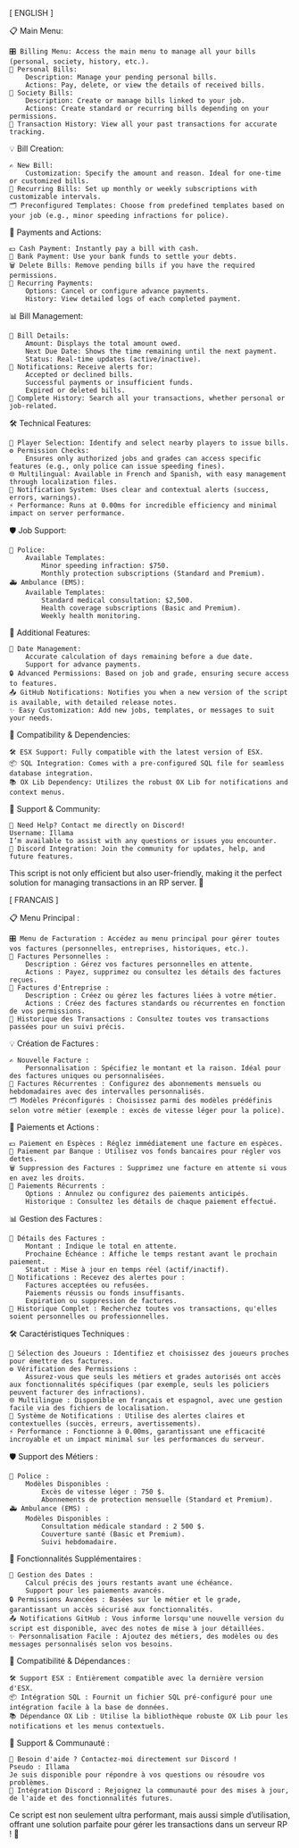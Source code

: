 [ ENGLISH ]

📋 Main Menu:

    🎛️ Billing Menu: Access the main menu to manage all your bills (personal, society, history, etc.).
    🧾 Personal Bills:
        Description: Manage your pending personal bills.
        Actions: Pay, delete, or view the details of received bills.
    🏢 Society Bills:
        Description: Create or manage bills linked to your job.
        Actions: Create standard or recurring bills depending on your permissions.
    📜 Transaction History: View all your past transactions for accurate tracking.

💡 Bill Creation:

    ✍️ New Bill:
        Customization: Specify the amount and reason. Ideal for one-time or customized bills.
    🔁 Recurring Bills: Set up monthly or weekly subscriptions with customizable intervals.
    🗂️ Preconfigured Templates: Choose from predefined templates based on your job (e.g., minor speeding infractions for police).

💸 Payments and Actions:

    💵 Cash Payment: Instantly pay a bill with cash.
    🏦 Bank Payment: Use your bank funds to settle your debts.
    🗑️ Delete Bills: Remove pending bills if you have the required permissions.
    🔄 Recurring Payments:
        Options: Cancel or configure advance payments.
        History: View detailed logs of each completed payment.

📊 Bill Management:

    📑 Bill Details:
        Amount: Displays the total amount owed.
        Next Due Date: Shows the time remaining until the next payment.
        Status: Real-time updates (active/inactive).
    🚀 Notifications: Receive alerts for:
        Accepted or declined bills.
        Successful payments or insufficient funds.
        Expired or deleted bills.
    📂 Complete History: Search all your transactions, whether personal or job-related.

🛠️ Technical Features:

    👥 Player Selection: Identify and select nearby players to issue bills.
    ⚙️ Permission Checks:
        Ensures only authorized jobs and grades can access specific features (e.g., only police can issue speeding fines).
    🌐 Multilingual: Available in French and Spanish, with easy management through localization files.
    🔔 Notification System: Uses clear and contextual alerts (success, errors, warnings).
    ⚡ Performance: Runs at 0.00ms for incredible efficiency and minimal impact on server performance.

🛡️ Job Support:

    👮 Police:
        Available Templates:
            Minor speeding infraction: $750.
            Monthly protection subscriptions (Standard and Premium).
    🚑 Ambulance (EMS):
        Available Templates:
            Standard medical consultation: $2,500.
            Health coverage subscriptions (Basic and Premium).
            Weekly health monitoring.

🌟 Additional Features:

    📆 Date Management:
        Accurate calculation of days remaining before a due date.
        Support for advance payments.
    🔒 Advanced Permissions: Based on job and grade, ensuring secure access to features.
    📤 GitHub Notifications: Notifies you when a new version of the script is available, with detailed release notes.
    ✨ Easy Customization: Add new jobs, templates, or messages to suit your needs.

🔗 Compatibility & Dependencies:

    🛠️ ESX Support: Fully compatible with the latest version of ESX.
    📦 SQL Integration: Comes with a pre-configured SQL file for seamless database integration.
    📚 OX Lib Dependency: Utilizes the robust OX Lib for notifications and context menus.

🤝 Support & Community:

    📧 Need Help? Contact me directly on Discord!
    Username: Illama
    I’m available to assist with any questions or issues you encounter.
    💬 Discord Integration: Join the community for updates, help, and future features.

This script is not only efficient but also user-friendly, making it the perfect solution for managing transactions in an RP server. 🚀


[ FRANCAIS ]

📋 Menu Principal :

    🎛️ Menu de Facturation : Accédez au menu principal pour gérer toutes vos factures (personnelles, entreprises, historiques, etc.).
    🧾 Factures Personnelles :
        Description : Gérez vos factures personnelles en attente.
        Actions : Payez, supprimez ou consultez les détails des factures reçues.
    🏢 Factures d'Entreprise :
        Description : Créez ou gérez les factures liées à votre métier.
        Actions : Créez des factures standards ou récurrentes en fonction de vos permissions.
    📜 Historique des Transactions : Consultez toutes vos transactions passées pour un suivi précis.

💡 Création de Factures :

    ✍️ Nouvelle Facture :
        Personnalisation : Spécifiez le montant et la raison. Idéal pour des factures uniques ou personnalisées.
    🔁 Factures Récurrentes : Configurez des abonnements mensuels ou hebdomadaires avec des intervalles personnalisés.
    🗂️ Modèles Préconfigurés : Choisissez parmi des modèles prédéfinis selon votre métier (exemple : excès de vitesse léger pour la police).

💸 Paiements et Actions :

    💵 Paiement en Espèces : Réglez immédiatement une facture en espèces.
    🏦 Paiement par Banque : Utilisez vos fonds bancaires pour régler vos dettes.
    🗑️ Suppression des Factures : Supprimez une facture en attente si vous en avez les droits.
    🔄 Paiements Récurrents :
        Options : Annulez ou configurez des paiements anticipés.
        Historique : Consultez les détails de chaque paiement effectué.

📊 Gestion des Factures :

    📑 Détails des Factures :
        Montant : Indique le total en attente.
        Prochaine Échéance : Affiche le temps restant avant le prochain paiement.
        Statut : Mise à jour en temps réel (actif/inactif).
    🚀 Notifications : Recevez des alertes pour :
        Factures acceptées ou refusées.
        Paiements réussis ou fonds insuffisants.
        Expiration ou suppression de factures.
    📂 Historique Complet : Recherchez toutes vos transactions, qu'elles soient personnelles ou professionnelles.

🛠️ Caractéristiques Techniques :

    👥 Sélection des Joueurs : Identifiez et choisissez des joueurs proches pour émettre des factures.
    ⚙️ Vérification des Permissions :
        Assurez-vous que seuls les métiers et grades autorisés ont accès aux fonctionnalités spécifiques (par exemple, seuls les policiers peuvent facturer des infractions).
    🌐 Multilingue : Disponible en français et espagnol, avec une gestion facile via des fichiers de localisation.
    🔔 Système de Notifications : Utilise des alertes claires et contextuelles (succès, erreurs, avertissements).
    ⚡ Performance : Fonctionne à 0.00ms, garantissant une efficacité incroyable et un impact minimal sur les performances du serveur.

🛡️ Support des Métiers :

    👮 Police :
        Modèles Disponibles :
            Excès de vitesse léger : 750 $.
            Abonnements de protection mensuelle (Standard et Premium).
    🚑 Ambulance (EMS) :
        Modèles Disponibles :
            Consultation médicale standard : 2 500 $.
            Couverture santé (Basic et Premium).
            Suivi hebdomadaire.

🌟 Fonctionnalités Supplémentaires :

    📆 Gestion des Dates :
        Calcul précis des jours restants avant une échéance.
        Support pour les paiements avancés.
    🔒 Permissions Avancées : Basées sur le métier et le grade, garantissant un accès sécurisé aux fonctionnalités.
    📤 Notifications GitHub : Vous informe lorsqu'une nouvelle version du script est disponible, avec des notes de mise à jour détaillées.
    ✨ Personnalisation Facile : Ajoutez des métiers, des modèles ou des messages personnalisés selon vos besoins.

🔗 Compatibilité & Dépendances :

    🛠️ Support ESX : Entièrement compatible avec la dernière version d'ESX.
    📦 Intégration SQL : Fournit un fichier SQL pré-configuré pour une intégration facile à la base de données.
    📚 Dépendance OX Lib : Utilise la bibliothèque robuste OX Lib pour les notifications et les menus contextuels.

🤝 Support & Communauté :

    📧 Besoin d'aide ? Contactez-moi directement sur Discord !
    Pseudo : Illama
    Je suis disponible pour répondre à vos questions ou résoudre vos problèmes.
    💬 Intégration Discord : Rejoignez la communauté pour des mises à jour, de l'aide et des fonctionnalités futures.

Ce script est non seulement ultra performant, mais aussi simple d’utilisation, offrant une solution parfaite pour gérer les transactions dans un serveur RP ! 🚀

